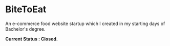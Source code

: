 # BiteToEat
An e-commerce food website startup which I created in my starting days of Bachelor's degree.

**Current Status : Closed.**
